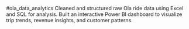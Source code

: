 #ola_data_analytics
Cleaned and structured raw Ola ride data using Excel and SQL for analysis. Built an interactive Power BI dashboard to 
visualize trip trends, revenue insights, and customer patterns. 
